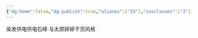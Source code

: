 ```yaml
---
{"dg-home":false,"dg-publish":true,"aliases":["33"],"cssclasses":["2"],"tags":null,"dg-note-icon":"1","permalink":"/采矿技术/重点注意/巷道贯通/","dgPassFrontmatter":true,"noteIcon":"1","created":"2024-06-29T17:18:28.039+08:00","updated":"2024-06-29T18:00:11.923+08:00"}
---
```


染发供电供电石峰
与太原婷婷干货风格